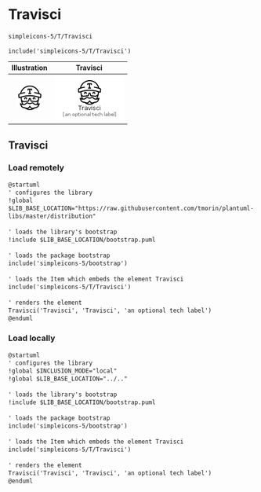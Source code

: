 # Travisci


```text
simpleicons-5/T/Travisci
```

```text
include('simpleicons-5/T/Travisci')
```



| Illustration | Travisci |
| :---: | :---: |
| ![illustration for Illustration](../../simpleicons-5/T/Travisci.png) | ![illustration for Travisci](../../simpleicons-5/T/Travisci.Local.png) |




## Travisci

### Load remotely
```plantuml
@startuml
' configures the library
!global $LIB_BASE_LOCATION="https://raw.githubusercontent.com/tmorin/plantuml-libs/master/distribution"

' loads the library's bootstrap
!include $LIB_BASE_LOCATION/bootstrap.puml

' loads the package bootstrap
include('simpleicons-5/bootstrap')

' loads the Item which embeds the element Travisci
include('simpleicons-5/T/Travisci')

' renders the element
Travisci('Travisci', 'Travisci', 'an optional tech label')
@enduml
```

### Load locally
```plantuml
@startuml
' configures the library
!global $INCLUSION_MODE="local"
!global $LIB_BASE_LOCATION="../.."

' loads the library's bootstrap
!include $LIB_BASE_LOCATION/bootstrap.puml

' loads the package bootstrap
include('simpleicons-5/bootstrap')

' loads the Item which embeds the element Travisci
include('simpleicons-5/T/Travisci')

' renders the element
Travisci('Travisci', 'Travisci', 'an optional tech label')
@enduml
```


